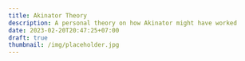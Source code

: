 ```yaml
---
title: Akinator Theory
description: A personal theory on how Akinator might have worked
date: 2023-02-20T20:47:25+07:00
draft: true
thumbnail: /img/placeholder.jpg
---
```


